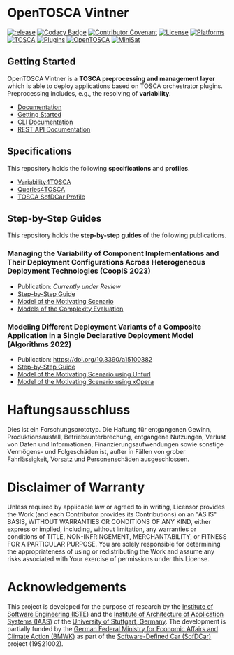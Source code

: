 # OpenTOSCA Vintner


[![release](https://github.com/opentosca/opentosca-vintner/actions/workflows/release.yaml/badge.svg?branch=main)](https://github.com/opentosca/opentosca-vintner/actions/workflows/release.yaml)
[![Codacy Badge](https://app.codacy.com/project/badge/Grade/acec5103cf9b4f1bb1fa25bc5a99076d)](https://www.codacy.com/gh/OpenTOSCA/opentosca-vintner/dashboard?utm_source=github.com&amp;utm_medium=referral&amp;utm_content=OpenTOSCA/opentosca-vintner&amp;utm_campaign=Badge_Grade)
[![Contributor Covenant](https://img.shields.io/badge/Contributor%20Covenant-2.0-4baaaa.svg)](https://vintner.opentosca.org/code-of-conduct)
[![License](https://img.shields.io/badge/License-Apache_2.0-blue.svg)](https://opensource.org/licenses/Apache-2.0)
[![Platforms](https://img.shields.io/badge/Platforms-Linux%20%7C%20Windows-606c38.svg)](https://vintner.opentosca.org)
[![TOSCA](https://img.shields.io/badge/TOSCA-1.3-important.svg)](https://docs.oasis-open.org/tosca/TOSCA-Simple-Profile-YAML/v1.3/os/TOSCA-Simple-Profile-YAML-v1.3-os.html)
[![Plugins](https://img.shields.io/badge/Orchestrators-xOpera%20%7C%20Unfurl-blueviolet.svg)](https://vintner.opentosca.org)
[![OpenTOSCA](https://img.shields.io/badge/OpenTOSCA-%E2%9D%A4%EF%B8%8F-ff69b4)](https://opentosca.org)
[![MiniSat](https://img.shields.io/badge/MiniSat-%E2%9D%A4%EF%B8%8F-ff69b4)](https://github.com/meteor/logic-solver)

## Getting Started

OpenTOSCA Vintner is a **TOSCA preprocessing and management layer** which is able to deploy applications based on TOSCA orchestrator plugins.
Preprocessing includes, e.g., the resolving of **variability**.

- [Documentation](https://vintner.opentosca.org)
- [Getting Started](https://vintner.opentosca.org/getting-started)
- [CLI Documentation](https://vintner.opentosca.org/interface)
- [REST API Documentation](https://vintner.opentosca.org/interface)

## Specifications

This repository holds the following **specifications** and **profiles**. 

- [Variability4TOSCA](https://vintner.opentosca.org/variability4tosca/motivation)
- [Queries4TOSCA](https://vintner.opentosca.org/queries4tosca/getting-started)
- [TOSCA SofDCar Profile](https://vintner.opentosca.org/sofdcar/profile)

## Step-by-Step Guides

This repository holds the **step-by-step guides** of the following publications.

### Managing the Variability of Component Implementations and Their Deployment Configurations Across Heterogeneous Deployment Technologies (CoopIS 2023)

- Publication: _Currently under Review_ 
- [Step-by-Step Guide](https://vintner.opentosca.org/variability4tosca/guides/artifacts) 
- [Model of the Motivating Scenario](examples/unfurl-artifacts)
- [Models of the Complexity Evaluation](examples/unfurl-artifacts/stats)

### Modeling Different Deployment Variants of a Composite Application in a Single Declarative Deployment Model (Algorithms 2022)

- Publication: https://doi.org/10.3390/a15100382
- [Step-by-Step Guide](https://vintner.opentosca.org/variability4tosca/motivation)
- [Model of the Motivating Scenario using Unfurl](examples/unfurl-motivation)
- [Model of the Motivating Scenario using xOpera](examples/xopera-motivation)

# Haftungsausschluss

Dies ist ein Forschungsprototyp. Die Haftung für entgangenen Gewinn, Produktionsausfall, Betriebsunterbrechung,
entgangene Nutzungen, Verlust von Daten und Informationen, Finanzierungsaufwendungen sowie sonstige Vermögens- und
Folgeschäden ist, außer in Fällen von grober Fahrlässigkeit, Vorsatz und Personenschäden ausgeschlossen.

# Disclaimer of Warranty

Unless required by applicable law or agreed to in writing, Licensor provides the Work (and each Contributor provides its
Contributions) on an "AS IS" BASIS, WITHOUT WARRANTIES OR CONDITIONS OF ANY KIND, either express or implied, including,
without limitation, any warranties or conditions of TITLE, NON-INFRINGEMENT, MERCHANTABILITY, or FITNESS FOR A
PARTICULAR PURPOSE. You are solely responsible for determining the appropriateness of using or redistributing the Work
and assume any risks associated with Your exercise of permissions under this License.

# Acknowledgements

This project is developed for the purpose of research by the [Institute of Software Engineering (ISTE)](https://www.iste.uni-stuttgart.de) and the [Institute of Architecture of Application Systems (IAAS)](https://www.iaas.uni-stuttgart.de) of the [University of Stuttgart, Germany](https://www.uni-stuttgart.de).
The development is partially funded by the [German Federal Ministry for Economic Affairs and Climate Action (BMWK)](https://www.bmwk.de/Navigation/EN/Home/home.html) as part of the [Software-Defined Car (SofDCar)](https://sofdcar.de) project (19S21002).
